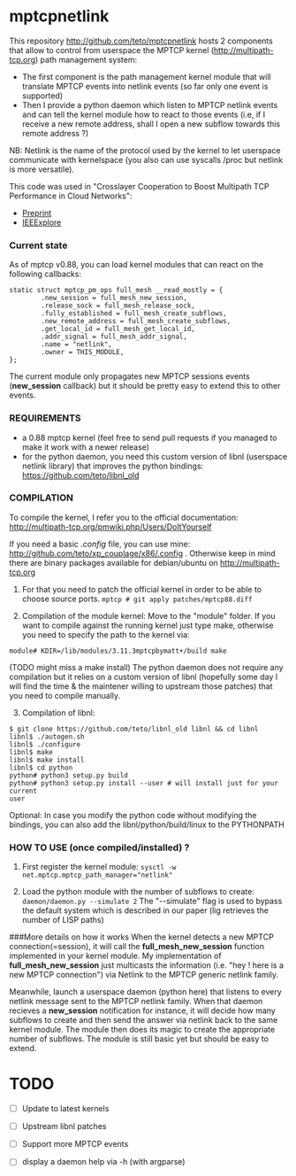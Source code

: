 mptcpnetlink
============

This repository http://github.com/teto/mptcpnetlink hosts 2 components that allow to control from userspace the MPTCP kernel (http://multipath-tcp.org) path management system:

- The first component is the path management kernel module that will translate MPTCP events into netlink events (so far only one event is supported)
- Then I provide a python daemon which listen to MPTCP netlink events and can tell the kernel module how to react to those events (i.e, if I receive a new remote address, shall I open a new subflow towards this remote address ?)

NB: Netlink is the name of the protocol used by the kernel to let userspace communicate with kernelspace (you also can use syscalls /proc but netlink is more versatile).

This code was used in "Crosslayer Cooperation to Boost Multipath TCP Performance in Cloud Networks":

* [Preprint](https://www-phare.lip6.fr/~secci/papers/CoSePuRaGa-CLOUDNET13.pdf)
* [IEEExplore](http://ieeexplore.ieee.org/xpl/login.jsp?tp=&arnumber=6710558&url=http%3A%2F%2Fieeexplore.ieee.org%2Fiel7%2F6693291%2F6710549%2F06710558.pdf%3Farnumber%3D6710558)




### Current state

As of mptcp v0.88, you can load kernel modules that can react on the following callbacks:

```
static struct mptcp_pm_ops full_mesh __read_mostly = {
        .new_session = full_mesh_new_session,
        .release_sock = full_mesh_release_sock,
        .fully_established = full_mesh_create_subflows,
        .new_remote_address = full_mesh_create_subflows,
        .get_local_id = full_mesh_get_local_id,
        .addr_signal = full_mesh_addr_signal,
        .name = "netlink",
        .owner = THIS_MODULE,
};
```

The current module only propagates new MPTCP sessions events (__new_session__ callback) but it should be pretty easy to extend this to other events.

### REQUIREMENTS

- a 0.88 mptcp kernel (feel free to send pull requests if you managed to make it
  work with a newer release)
- for the python daemon, you need this custom version of libnl (userspace netlink library) that improves the python bindings: https://github.com/teto/libnl_old 


### COMPILATION
To compile the kernel, I refer you to the official documentation: 
http://multipath-tcp.org/pmwiki.php/Users/DoItYourself

If you need a basic _.config_ file, you can use mine: http://github.com/teto/xp_couplage/x86/.config . Otherwise keep in mind there are binary packages available for debian/ubuntu on http://multipath-tcp.org

1. For that you need to patch the official kernel in order to be able to choose source ports.
`mptcp # git apply patches/mptcp88.diff`

2. Compilation of the module kernel:
Move to the "module" folder. If you want to compile against the running kernel just type make, otherwise you need to specify the path to the kernel via: 

```module# KDIR=/lib/modules/3.11.3mptcpbymatt+/build make```

(TODO might miss a make install)
The python daemon does not require any compilation but it relies on a custom version of libnl (hopefully some day I will find the time & the maintener willing to upstream those patches) that you need to compile manually.

3. Compilation of libnl:

```
$ git clone https://github.com/teto/libnl_old libnl && cd libnl
libnl$ ./autogen.sh
libnl$ ./configure
libnl$ make 
libnl$ make install
libnl$ cd python
python# python3 setup.py build
python# python3 setup.py install --user # will install just for your current
user
```
Optional: In case you modify the python code without modifying the bindings, you can also add the libnl/python/build/linux to the PYTHONPATH



### HOW TO USE (once compiled/installed) ?

1. First register the kernel module:
`sysctl -w net.mptcp.mptcp_path_manager="netlink"`

2. Load the python module with the number of subflows to create:
`daemon/daemon.py --simulate 2`
The "--simulate" flag is used to bypass the default system which is described in
our paper (lig retrieves the number of LISP paths)


###More details on how it works
When the kernel detects a new MPTCP connection(=session), it will call the __full\_mesh\_new\_session__ function implemented in your kernel module. My implementation of __full\_mesh\_new\_session__ just multicasts the information (i.e. "hey ! here is a new MPTCP connection") via Netlink to the MPTCP generic netlink family.

Meanwhile, launch a  userspace daemon (python here) that listens to every netlink message sent to the MPTCP netlink  family. When that daemon recieves a __new_session__ notification for instance, it will decide how many subflows to create and then send the answer via netlink back to the same kernel module. The module then does its magic to create the appropriate number of subflows. The module is still basic yet but should be easy to extend.

# TODO

- [ ] Update to latest kernels
- [ ] Upstream libnl patches
- [ ] Support more MPTCP events
- [ ] display a daemon help via -h (with argparse)


